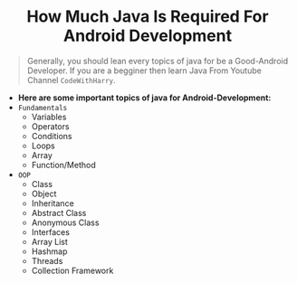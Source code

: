 <h1 align="center">
How Much Java Is Required For Android Development</h1>

> Generally, you should lean every topics of java for be a Good-Android Developer.
> If you are a begginer then learn Java From Youtube Channel `CodeWithHarry`.

* **Here are some important topics of java for Android-Development:**
* `Fundamentals`
   * Variables
   * Operators
   * Conditions
   * Loops
   * Array
   * Function/Method
* `OOP`
   * Class
   * Object
   * Inheritance
   * Abstract Class
   * Anonymous Class
   * Interfaces
   * Array List
   * Hashmap
   * Threads
   * Collection Framework
   
